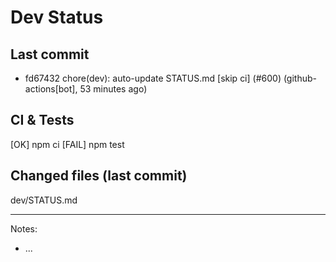 # Dev Status

## Last commit
- fd67432 chore(dev): auto-update STATUS.md [skip ci] (#600) (github-actions[bot], 53 minutes ago)
## CI & Tests
[OK] npm ci
[FAIL] npm test

## Changed files (last commit)
dev/STATUS.md

---
Notes:
- ...
